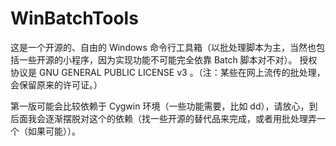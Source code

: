 # WinBatchTools

这是一个开源的、自由的 Windows 命令行工具箱（以批处理脚本为主，当然也包括一些开源的小程序，因为实现功能不可能完全依靠 Batch 脚本对不对）。
授权协议是 GNU GENERAL PUBLIC LICENSE v3 。（注：某些在网上流传的批处理，会保留原来的许可证。）

第一版可能会比较依赖于 Cygwin 环境（一些功能需要，比如 dd），请放心，到后面我会逐渐摆脱对这个的依赖（找一些开源的替代品来完成，或者用批处理弄一个（如果可能））。
